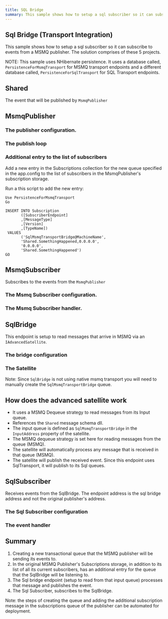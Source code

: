 ```yaml
---
title: SQL Bridge
summary: This sample shows how to setup a sql subscriber so it can subscribe to events from a MSMQ publisher.
---
```


## Sql Bridge (Transport Integration)

This sample shows how to setup a sql subscriber so it can subscribe to events from a MSMQ publisher. The solution comprises of these 5 projects.

NOTE: This sample uses NHibernate persistence. It uses a database called, `PersistenceForMsmqTransport` for MSMQ transport endpoints and a different database called, `PersistenceForSqlTransport` for SQL Transport endpoints.

## Shared 

The event that will be published by `MsmqPublisher`

<!-- import event -->

## MsmqPublisher 

### The publisher configuration.

<!-- import publisher-config -->

### The publish loop

<!-- import publisher-loop -->


### Additional entry to the list of subscribers

Add a new entry in the Subscriptions collection for the new queue specified in the app.config to the list of subscribers in the MsmqPublisher's subscription storage. 

Run a this script to add the new entry:

```
Use PersistenceForMsmqTransport
Go

INSERT INTO Subscription
       ([SubscriberEndpoint]
       ,[MessageType]
       ,[Version]
       ,[TypeName])
 VALUES
       ('SqlMsmqTransportBridge@MachineName',
       'Shared.SomethingHappened,0.0.0.0',
       '0.0.0.0',
       'Shared.SomethingHappened')
GO
```

## MsmqSubscriber

Subscribes to the events from the `MsmqPublisher`

### The Msmq Subscriber configuration.

<!-- import msmqsubscriber-config -->

### The Msmq Subscriber handler.

<!-- import msmqsubscriber-handler -->

## SqlBridge 

This endpoint is setup to read messages that arrive in MSMQ via an `IAdvancedSatellite`. 

### The bridge configuration

<!-- import bridge-config -->

### The Satellite

<!-- import satellite -->

Note: Since `SqlBridge` is not using native msmq transport you will need to manually create the `SqlMsmqTransportBridge` queue.

## How does the advanced satellite work

- It uses a MSMQ Dequeue strategy to read messages from its Input queue.
- References the `Shared` message schema dll.
- The input queue is defined as `SqlMsmqTransportBridge` in the `InputAddress` property of the satellite.
- The MSMQ dequeue strategy is set here for reading messages from the queue (MSMQ).
- The satellite will automatically process any message that is received in that queue (MSMQ).
- The satellite will publish the received event. Since this endpoint uses SqlTransport, it will publish to its Sql queues. 

## SqlSubscriber

Receives events from the SqlBridge. The endpoint address is the sql bridge address and not the original publisher's address.

### The Sql Subscriber configuration

<!-- import sqlsubscriber-config -->


### The event handler

<!-- import sqlsubscriber-handler -->

## Summary

1. Creating a new transactional queue that the MSMQ publisher will be sending its events to.
2. In the original MSMQ Publisher's Subscriptions storage, in addition to its list of all its current subscribers, has an additional entry for the queue that the SqlBridge will be listening to.
3. The Sql bridge endpoint (setup to read from that input queue) processes that message and publishes the event.
4. The Sql Subscriber, subscribes to the SqlBridge.

Note: the steps of creating the queue and adding the additional subscription message in the subscriptions queue of the publisher can be automated for deployment. 
